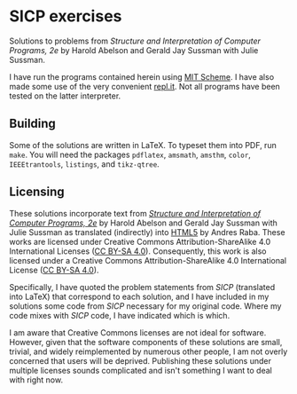 # SICP exercises
Solutions to problems from _Structure and Interpretation of Computer Programs,
2e_ by Harold Abelson and Gerald Jay Sussman with Julie Sussman.

I have run the programs contained herein using
[MIT Scheme](https://www.gnu.org/software/mit-scheme/). I have also made some
use of the very convenient [repl.it](https://repl.it/languages). Not all
programs have been tested on the latter interpreter.

## Building
Some of the solutions are written in LaTeX. To typeset them into PDF, run
`make`. You will need the packages `pdflatex`, `amsmath`, `amsthm`, `color`,
`IEEEtrantools`, `listings`, and `tikz-qtree`.

## Licensing
These solutions incorporate text from [_Structure and Interpretation of
Computer Programs, 2e_](https://mitpress.mit.edu/sicp/) by Harold Abelson and
Gerald Jay Sussman with Julie Sussman as translated (indirectly) into
[HTML5](https://sarabander.github.io/sicp/) by Andres Raba. These works are
licensed under Creative Commons Attribution-ShareAlike 4.0 International
Licenses ([CC BY-SA 4.0](https://creativecommons.org/licenses/by-sa/4.0/)).
Consequently, this work is also licensed under a Creative Commons
Attribution-ShareAlike 4.0 International License ([CC BY-SA
4.0](https://creativecommons.org/licenses/by-sa/4.0/)).

Specifically, I have quoted the problem statements from _SICP_ (translated into
LaTeX) that correspond to each solution, and I have included in my solutions
some code from _SICP_ necessary for my original code. Where my code mixes with
_SICP_ code, I have indicated which is which.

I am aware that Creative Commons licenses are not ideal for software. However,
given that the software components of these solutions are small, trivial, and
widely reimplemented by numerous other people, I am not overly concerned that
users will be deprived. Publishing these solutions under multiple licenses
sounds complicated and isn't something I want to deal with right now.
